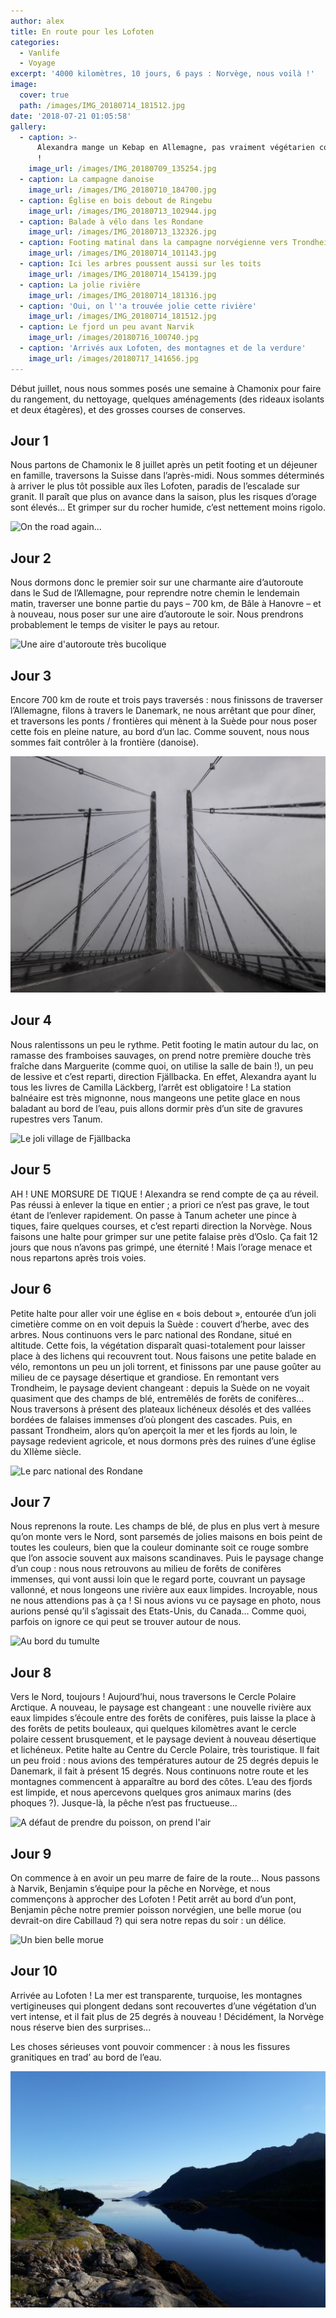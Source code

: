 ```yaml
---
author: alex
title: En route pour les Lofoten
categories:
  - Vanlife
  - Voyage
excerpt: '4000 kilomètres, 10 jours, 6 pays : Norvège, nous voilà !'
image:
  cover: true
  path: /images/IMG_20180714_181512.jpg
date: '2018-07-21 01:05:58'
gallery:
  - caption: >-
      Alexandra mange un Kebap en Allemagne, pas vraiment végétarien comme repas
      !
    image_url: /images/IMG_20180709_135254.jpg
  - caption: La campagne danoise
    image_url: /images/IMG_20180710_184700.jpg
  - caption: Église en bois debout de Ringebu
    image_url: /images/IMG_20180713_102944.jpg
  - caption: Balade à vélo dans les Rondane
    image_url: /images/IMG_20180713_132326.jpg
  - caption: Footing matinal dans la campagne norvégienne vers Trondheim
    image_url: /images/IMG_20180714_101143.jpg
  - caption: Ici les arbres poussent aussi sur les toits
    image_url: /images/IMG_20180714_154139.jpg
  - caption: La jolie rivière
    image_url: /images/IMG_20180714_181316.jpg
  - caption: 'Oui, on l''a trouvée jolie cette rivière'
    image_url: /images/IMG_20180714_181512.jpg
  - caption: Le fjord un peu avant Narvik
    image_url: /images/20180716_100740.jpg
  - caption: 'Arrivés aux Lofoten, des montagnes et de la verdure'
    image_url: /images/20180717_141656.jpg
---
```

Début juillet, nous nous sommes posés une semaine à Chamonix pour faire du rangement, du nettoyage, quelques aménagements (des rideaux isolants et deux étagères), et des grosses courses de conserves.

## Jour 1

Nous partons de Chamonix le 8 juillet après un petit footing et un déjeuner en famille, traversons la Suisse dans l’après-midi. Nous sommes déterminés à arriver le plus tôt possible aux îles Lofoten, paradis de l’escalade sur granit. Il paraît que plus on avance dans la saison, plus les risques d’orage sont élevés… Et grimper sur du rocher humide, c’est nettement moins rigolo.

![On the road again...](/images/IMG_20180709_165715.jpg)

## Jour 2

Nous dormons donc le premier soir sur une charmante aire d’autoroute dans le Sud de l’Allemagne, pour reprendre notre chemin le lendemain matin, traverser une bonne partie du pays – 700 km, de Bâle à Hanovre –  et à nouveau, nous poser sur une aire d’autoroute le soir. Nous prendrons probablement le temps de visiter le pays au retour.

![Une aire d'autoroute très bucolique](/images/IMG_20180708_190825.jpg)

## Jour 3

Encore 700 km de route et trois pays traversés : nous finissons de traverser l’Allemagne, filons à travers le Danemark, ne nous arrêtant que pour dîner, et traversons les ponts / frontières qui mènent à la Suède pour nous poser cette fois en pleine nature, au bord d’un lac. Comme souvent, nous nous sommes fait contrôler à la frontière (danoise).

![Le pont de Malmö sous la pluie](/images/20180710_205052.jpg)

## Jour 4

Nous ralentissons un peu le rythme. Petit footing le matin autour du lac, on ramasse des framboises sauvages, on prend notre première douche très fraîche dans Marguerite (comme quoi, on utilise la salle de bain !), un peu de lessive et c’est reparti, direction Fjällbacka. En effet, Alexandra ayant lu tous les livres de Camilla Läckberg, l’arrêt est obligatoire ! La station balnéaire est très mignonne, nous mangeons une petite glace en nous baladant au bord de l’eau, puis allons dormir près d’un site de gravures rupestres vers Tanum.

![Le joli village de Fjällbacka](/images/IMG_20180711_183334.jpg)

## Jour 5

AH ! UNE MORSURE DE TIQUE ! Alexandra se rend compte de ça au réveil. Pas réussi à enlever la tique en entier ; a priori ce n’est pas grave, le tout étant de l’enlever rapidement. On passe à Tanum acheter une pince à tiques, faire quelques courses, et c’est reparti direction la Norvège. Nous faisons une halte pour grimper sur une petite falaise près d’Oslo. Ça fait 12 jours que nous n’avons pas grimpé, une éternité ! Mais l’orage menace et nous repartons après trois voies.

## Jour 6

Petite halte pour aller voir une église en « bois debout », entourée d’un joli cimetière comme on en voit depuis la Suède : couvert d’herbe, avec des arbres. Nous continuons vers le parc national des Rondane, situé en altitude. Cette fois, la végétation disparaît quasi-totalement pour laisser place à des lichens qui recouvrent tout. Nous faisons une petite balade en vélo, remontons un peu un joli torrent, et finissons par une pause goûter au milieu de ce paysage désertique et grandiose. En remontant vers Trondheim, le paysage devient changeant : depuis la Suède on ne voyait quasiment que des champs de blé, entremêlés de forêts de conifères… Nous traversons à présent des plateaux lichéneux désolés et des vallées bordées de falaises immenses d’où plongent des cascades. Puis, en passant Trondheim, alors qu’on aperçoit la mer et les fjords au loin, le paysage redevient agricole, et nous dormons près des ruines d’une église du XIIème siècle.

![Le parc national des Rondane](/images/20180713_133029.jpg)

## Jour 7

Nous reprenons la route. Les champs de blé, de plus en plus vert à mesure qu’on monte vers le Nord, sont parsemés de jolies maisons en bois peint de toutes les couleurs, bien que la couleur dominante soit ce rouge sombre que l’on associe souvent aux maisons scandinaves. Puis le paysage change d’un coup : nous nous retrouvons au milieu de forêts de conifères immenses, qui vont aussi loin que le regard porte, couvrant un paysage vallonné, et nous longeons une rivière aux eaux limpides. Incroyable, nous ne nous attendions pas à ça ! Si nous avions vu ce paysage en photo, nous aurions pensé qu’il s’agissait des Etats-Unis, du Canada… Comme quoi, parfois on ignore ce qui peut se trouver autour de nous.

![Au bord du tumulte](/images/20180714_175602.jpg)

## Jour 8

Vers le Nord, toujours ! Aujourd’hui, nous traversons le Cercle Polaire Arctique. A nouveau, le paysage est changeant : une nouvelle rivière aux eaux limpides s’écoule entre des forêts de conifères, puis laisse la place à des forêts de petits bouleaux, qui quelques kilomètres avant le cercle polaire cessent brusquement, et le paysage devient à nouveau désertique et lichéneux. Petite halte au Centre du Cercle Polaire, très touristique. Il fait un peu froid : nous avions des températures autour de 25 degrés depuis le Danemark, il fait à présent 15 degrés. Nous continuons notre route et les montagnes commencent à apparaître au bord des côtes. L’eau des fjords est limpide, et nous apercevons quelques gros animaux marins (des phoques ?). Jusque-là, la pêche n’est pas fructueuse...

![A défaut de prendre du poisson, on prend l'air](/images/IMG_20180714_222709.jpg)

## Jour 9

On commence à en avoir un peu marre de faire de la route… Nous passons à Narvik, Benjamin s’équipe pour la pêche en Norvège, et nous commençons à approcher des Lofoten ! Petit arrêt au bord d’un pont, Benjamin pêche notre premier poisson norvégien, une belle morue (ou devrait-on dire Cabillaud ?) qui sera notre repas du soir : un délice.

![Un bien belle morue](/images/IMG_20180716_190613.jpg)

## Jour 10

Arrivée au Lofoten ! La mer est transparente, turquoise, les montagnes vertigineuses qui plongent dedans sont recouvertes d’une végétation d’un vert intense, et il fait plus de 25 degrés à nouveau ! Décidément, la Norvège nous réserve bien des surprises...

Les choses sérieuses vont pouvoir commencer : à nous les fissures granitiques en trad’ au bord de l’eau.

![Aux portes des Lofoten](/images/20180716_210849.jpg)
